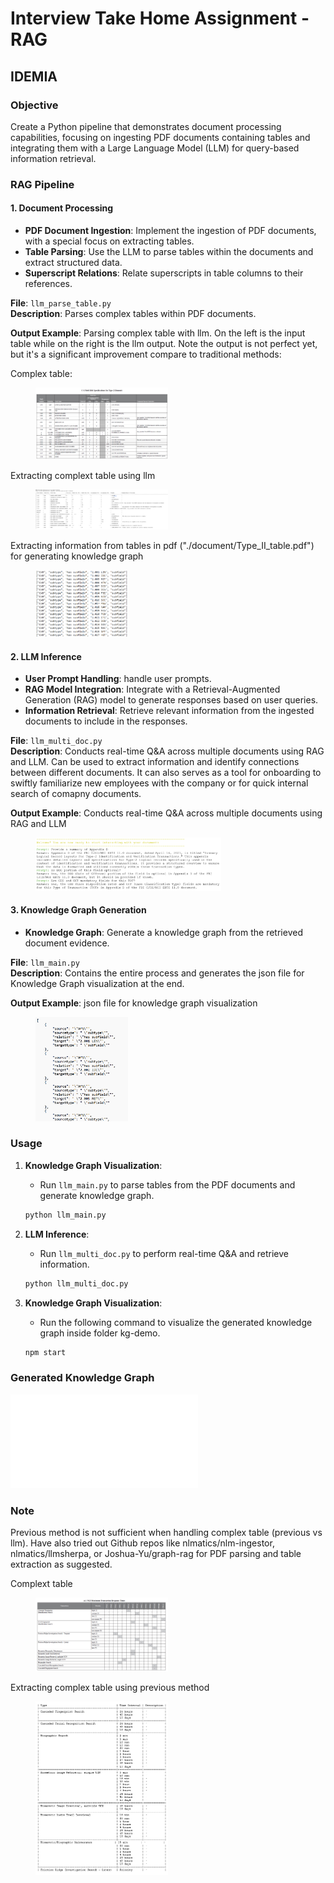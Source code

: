 # Interview Take Home Assignment - RAG

## IDEMIA

### Objective
Create a Python pipeline that demonstrates document processing capabilities, focusing on ingesting PDF documents containing tables and integrating them with a Large Language Model (LLM) for query-based information retrieval.

### RAG Pipeline

#### 1. Document Processing
- **PDF Document Ingestion**: Implement the ingestion of PDF documents, with a special focus on extracting tables.
- **Table Parsing**: Use the LLM to parse tables within the documents and extract structured data.
- **Superscript Relations**: Relate superscripts in table columns to their references.

**File**: `llm_parse_table.py`  
**Description**: Parses complex tables within PDF documents.

**Output Example**: 
Parsing complex table with llm. On the left is the input table while on the right is the llm output. Note the output is not perfect yet, but it's a significant improvement compare to traditional methods:

Complex table:
<figure>
  <img src="./image/table_ori.png" alt="A description of the image" style="width:50%">
</figure>

Extracting complext table using llm
<figure>
  <img src="./image/llm_table.png" alt="A description of the image" style="width:50%">
</figure>

Extracting information from tables in pdf ("./document/Type_II_table.pdf") for generating knowledge graph
<figure>
  <img src="./image/llm_kg_table.png" alt="A description of the image" style="width:35%">
</figure>

#### 2. LLM Inference
- **User Prompt Handling**: handle user prompts.
- **RAG Model Integration**: Integrate with a Retrieval-Augmented Generation (RAG) model to generate responses based on user queries.
- **Information Retrieval**: Retrieve relevant information from the ingested documents to include in the responses.

**File**: `llm_multi_doc.py`  
**Description**: Conducts real-time Q&A across multiple documents using RAG and LLM. Can be used to extract information and identify connections between different documents. It can also serves as a tool for onboarding to swiftly familiarize new employees with the company or for quick internal search of comapny documents.

**Output Example**: 
Conducts real-time Q&A across multiple documents using RAG and LLM
<figure>
  <img src="./image/llm_q&a.png" alt="A description of the image" style="width:70%">
</figure>

#### 3. Knowledge Graph Generation
- **Knowledge Graph**: Generate a knowledge graph from the retrieved document evidence.

**File**: `llm_main.py`  
**Description**: Contains the entire process and generates the json file for Knowledge Graph visualization at the end.

**Output Example**: 
json file for knowledge graph visualization
<figure>
  <img src="./image/llm_kg.png" alt="A description of the image" style="width:35%">
</figure>

### Usage
1. **Knowledge Graph Visualization**:
    - Run `llm_main.py` to parse tables from the PDF documents and generate knowledge graph.
      
    ```bash
    python llm_main.py
    ```
2. **LLM Inference**:
    - Run `llm_multi_doc.py` to perform real-time Q&A and retrieve information.
      
    ```bash
    python llm_multi_doc.py
    ```
3. **Knowledge Graph Visualization**:
    - Run the following command to visualize the generated knowledge graph inside folder kg-demo.
      
    ```bash
    npm start
    ```

### Generated Knowledge Graph
![knowledge graph visualization](./image/knowledge_graph.pdf)

### Note
Previous method is not sufficient when handling complex table (previous vs llm). Have also tried out Github repos like nlmatics/nlm-ingestor,
nlmatics/llmsherpa, or Joshua-Yu/graph-rag for PDF parsing and table extraction as suggested.

Complext table
<figure>
  <img src="./image/table_ori2.png" alt="A description of the image" style="width:50%">
</figure>

Extracting complex table using previous method
<figure>
  <img src="./image/extract_table.png" alt="A description of the image" style="width:50%">
</figure>
